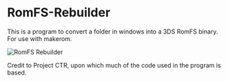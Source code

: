 # RomFS-Rebuilder
This is a program to convert a folder in windows into a 3DS RomFS binary. For use with makerom.

![RomFS Rebuilder](http://i.imgur.com/SwESwiN.png)

Credit to Project CTR, upon which much of the code used in the program is based.
